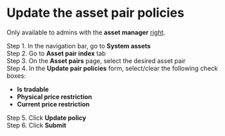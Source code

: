 # Update the asset pair policies

Only available to admins with the **asset manager** [right](https://cryptofund.software/resources/product-guide/admins/admin-account-management/rights-of-admins-on-the-platform/).

Step 1. In the navigation bar, go to **System assets**  
Step 2. Go to **Asset pair index** tab  
Step 3. On the **Asset pairs** page, select the desired asset pair  
Step 4. In the **Update pair policies** form, select/clear the following check boxes:

* **Is tradable**
* **Physical price restriction**
* **Current price restriction**

Step 5. Click **Update policy**  
Step 6. Click **Submit**

